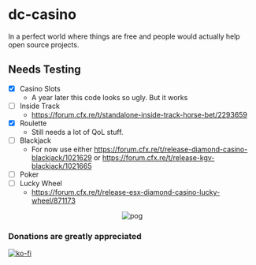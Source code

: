 # dc-casino
In a perfect world where things are free and people would actually help open source projects.

## Needs Testing

- [x] Casino Slots
  - A year later this code looks so ugly. But it works
- [ ] Inside Track
  - https://forum.cfx.re/t/standalone-inside-track-horse-bet/2293659
- [x] Roulette
  - Still needs a lot of QoL stuff.
- [ ] Blackjack
  - For now use either https://forum.cfx.re/t/release-diamond-casino-blackjack/1021629 or  https://forum.cfx.re/t/release-kgv-blackjack/1021665
- [ ] Poker
- [ ] Lucky Wheel
  - https://forum.cfx.re/t/release-esx-diamond-casino-lucky-wheel/871173

<p align="center">
  <img src="https://media.tenor.com/VrfSZUjiWn4AAAAC/shy-anime.gif" alt="pog">
</p>

### Donations are **greatly** appreciated
[![ko-fi](https://ko-fi.com/img/githubbutton_sm.svg)](https://ko-fi.com/N4N4BE29E)